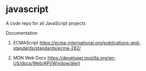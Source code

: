 # javascript
A code repo for all JavaScript projects

Documentation
1. ECMAScript
https://ecma-international.org/publications-and-standards/standards/ecma-262/

2. MDN Web Docs
https://developer.mozilla.org/en-US/docs/Web/API/Window/alert